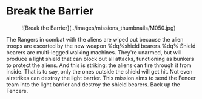 # Break the Barrier

<figure markdown>
![Break the Barrier](../images/missions_thumbnails/M050.jpg)
</figure>

The Rangers in combat with the aliens are wiped out because the alien troops are escorted by the new weapon %dq%shield bearers.%dq%
Shield bearers are multi-legged walking machines. They're unarmed, but will produce a light shield that can block out all attacks, functioning as bunkers to protect the aliens. And this is striking: the aliens can fire through it from inside. That is to say, only the ones outside the shield will get hit. Not even airstrikes can destroy the light barrier.
This mission aims to send the Fencer team into the light barrier and destroy the shield bearers. Back up the Fencers.
